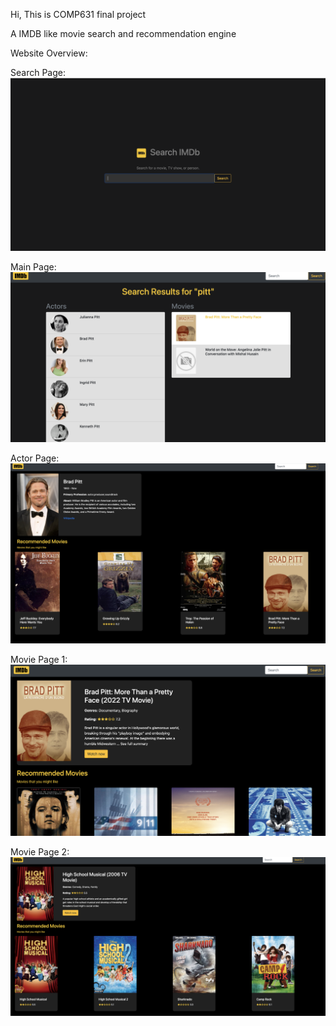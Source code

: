 Hi, This is COMP631 final project 


A IMDB like movie search and recommendation engine

Website Overview:

Search Page:
![Image text](https://github.com/ffan-web/Movie-Search-Engine/blob/bae7efbba7903f3f2d0428d8acee5129319b6b36/figure/searchpage.jpg)

Main Page:
![Image text](https://github.com/ffan-web/Movie-Search-Engine/blob/bae7efbba7903f3f2d0428d8acee5129319b6b36/figure/mainpage.jpg)

Actor Page:
![Image text](https://github.com/ffan-web/Movie-Search-Engine/blob/bae7efbba7903f3f2d0428d8acee5129319b6b36/figure/actorpage.jpg)

Movie Page 1:
![Image text](https://github.com/ffan-web/Movie-Search-Engine/blob/bae7efbba7903f3f2d0428d8acee5129319b6b36/figure/moviepage_1.jpg)

Movie Page 2:
![Image text](https://github.com/ffan-web/Movie-Search-Engine/blob/bae7efbba7903f3f2d0428d8acee5129319b6b36/figure/moviepage_2.jpg)
